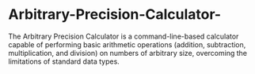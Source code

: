 # Arbitrary-Precision-Calculator-
 The Arbitrary Precision Calculator is a command-line-based calculator capable of performing basic arithmetic  operations (addition, subtraction, multiplication, and division) on numbers of arbitrary size, overcoming the limitations  of standard data types. 
